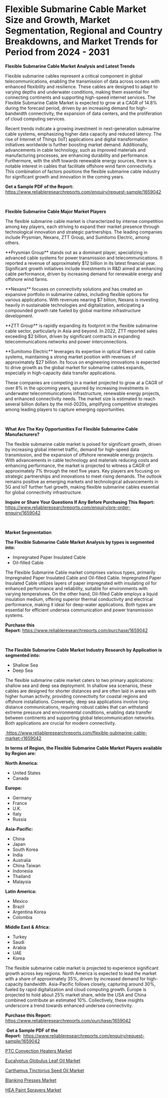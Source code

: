 <p><h1>Flexible Submarine Cable Market Size and Growth, Market Segmentation, Regional and Country Breakdowns, and Market Trends for Period from 2024 -  2031</h1></p><p><strong>Flexible Submarine Cable Market Analysis and Latest Trends</strong></p>
<p><p>Flexible submarine cables represent a critical component in global telecommunications, enabling the transmission of data across oceans with enhanced flexibility and resilience. These cables are designed to adapt to varying depths and underwater conditions, making them essential for connecting continents and supporting high-speed internet services. The Flexible Submarine Cable Market is expected to grow at a CAGR of 14.8% during the forecast period, driven by an increasing demand for high-bandwidth connectivity, the expansion of data centers, and the proliferation of cloud computing services.</p><p>Recent trends indicate a growing investment in next-generation submarine cable systems, emphasizing higher data capacity and reduced latency. The rise of Internet of Things (IoT) applications and digital transformation initiatives worldwide is further boosting market demand. Additionally, advancements in cable technology, such as improved materials and manufacturing processes, are enhancing durability and performance. Furthermore, with the shift towards renewable energy sources, there is a notable interest in cables that facilitate offshore wind farm connectivity. This combination of factors positions the flexible submarine cable industry for significant growth and innovation in the coming years.</p></p>
<p><strong>Get a Sample PDF of the Report:&nbsp;</strong> <a href="https://www.reliableresearchreports.com/enquiry/request-sample/1659042?utm_campaign=11&utm_medium=2&utm_source=Github&utm_content=ia&utm_term=28092024&utm_id=flexible-submarine-cable">https://www.reliableresearchreports.com/enquiry/request-sample/1659042</a></p>
<p>&nbsp;</p>
<p><strong>Flexible Submarine Cable Major Market Players</strong></p>
<p><p>The flexible submarine cable market is characterized by intense competition among key players, each striving to expand their market presence through technological innovation and strategic partnerships. The leading companies include Prysmian, Nexans, ZTT Group, and Sumitomo Electric, among others.</p><p>**Prysmian Group** stands out as a dominant player, specializing in advanced cable systems for power transmission and telecommunications. It reported a revenue of approximately $12 billion in its latest financial year. Significant growth initiatives include investments in R&D aimed at enhancing cable performance, driven by increasing demand for renewable energy and offshore wind farms.</p><p>**Nexans** focuses on connectivity solutions and has created an expansive portfolio in submarine cables, including flexible options for various applications. With revenues nearing $7 billion, Nexans is investing heavily in sustainable technologies and digitalization, anticipating a compounded growth rate fueled by global maritime infrastructure development.</p><p>**ZTT Group** is rapidly expanding its footprint in the flexible submarine cable sector, particularly in Asia and beyond. In 2022, ZTT reported sales exceeding $2 billion, driven by significant contracts in expanding telecommunications networks and power interconnections.</p><p>**Sumitomo Electric** leverages its expertise in optical fibers and cable systems, maintaining a strong market position with revenues of approximately $27 billion. Its focus on engineering innovations is expected to drive growth as the global market for submarine cables expands, especially in high-capacity data transfer applications.</p><p>These companies are competing in a market projected to grow at a CAGR of over 8% in the upcoming years, spurred by increasing investments in underwater telecommunications infrastructure, renewable energy projects, and enhanced connectivity needs. The market size is estimated to reach several billion dollars by the mid-2020s, amplifying competitive strategies among leading players to capture emerging opportunities.</p></p>
<p>&nbsp;</p>
<p><strong>What Are The Key Opportunities For Flexible Submarine Cable Manufacturers?</strong></p>
<p><p>The flexible submarine cable market is poised for significant growth, driven by increasing global internet traffic, demand for high-speed data transmission, and the expansion of offshore renewable energy projects. With advancements in cable technology and materials reducing costs and enhancing performance, the market is projected to witness a CAGR of approximately 7% through the next five years. Key players are focusing on strategic partnerships and innovations to meet rising demands. The outlook remains positive as emerging markets and technological advancements in 5G and IoT further fuel growth, making flexible submarine cables essential for global connectivity infrastructure.</p></p>
<p><strong>Inquire or Share Your Questions If Any Before Purchasing This Report:</strong> <a href="https://www.reliableresearchreports.com/enquiry/pre-order-enquiry/1659042?utm_campaign=11&utm_medium=2&utm_source=Github&utm_content=ia&utm_term=28092024&utm_id=flexible-submarine-cable">https://www.reliableresearchreports.com/enquiry/pre-order-enquiry/1659042</a></p>
<p>&nbsp;</p>
<p><strong>Market Segmentation</strong></p>
<p><strong>The Flexible Submarine Cable Market Analysis by types is segmented into:</strong></p>
<p><ul><li>Impregnated Paper Insulated Cable</li><li>Oil-filled Cable</li></ul></p>
<p><p>The Flexible Submarine Cable market comprises various types, primarily Impregnated Paper Insulated Cable and Oil-filled Cable. Impregnated Paper Insulated Cable utilizes layers of paper impregnated with insulating oil for enhanced performance and reliability, suitable for environments with varying temperatures. On the other hand, Oil-filled Cable employs a liquid insulation medium, offering superior thermal conductivity and electrical performance, making it ideal for deep-water applications. Both types are essential for efficient undersea communication and power transmission systems.</p></p>
<p><strong>Purchase this Report:&nbsp;</strong><a href="https://www.reliableresearchreports.com/purchase/1659042?utm_campaign=11&utm_medium=2&utm_source=Github&utm_content=ia&utm_term=28092024&utm_id=flexible-submarine-cable">https://www.reliableresearchreports.com/purchase/1659042</a></p>
<p>&nbsp;</p>
<p><strong>The Flexible Submarine Cable Market Industry Research by Application is segmented into:</strong></p>
<p><ul><li>Shallow Sea</li><li>Deep Sea</li></ul></p>
<p><p>The flexible submarine cable market caters to two primary applications: shallow sea and deep sea deployment. In shallow sea scenarios, these cables are designed for shorter distances and are often laid in areas with higher human activity, providing connectivity for coastal regions and offshore installations. Conversely, deep sea applications involve long-distance communications, requiring robust cables that can withstand extreme pressure and environmental conditions, enabling data transfer between continents and supporting global telecommunication networks. Both applications are crucial for modern connectivity.</p></p>
<p><a href="https://www.reliableresearchreports.com/flexible-submarine-cable-market-r1659042?utm_campaign=11&utm_medium=2&utm_source=Github&utm_content=ia&utm_term=28092024&utm_id=flexible-submarine-cable">&nbsp;https://www.reliableresearchreports.com/flexible-submarine-cable-market-r1659042</a></p>
<p><strong>In terms of Region, the Flexible Submarine Cable Market Players available by Region are:</strong></p>
<p>
    <p> <strong> North America: </strong>
        <ul>
            <li>United States</li>
            <li>Canada</li>
        </ul>
        </p> 
    <p> <strong> Europe: </strong>
        <ul>
            <li>Germany</li>
            <li>France</li>
            <li>U.K.</li>
            <li>Italy</li>
            <li>Russia</li>
        </ul>
        </p> 
    <p> <strong> Asia-Pacific: </strong>
        <ul>
            <li>China</li>
            <li>Japan</li>
            <li>South Korea</li>
            <li>India</li>
            <li>Australia</li>
            <li>China Taiwan</li>
            <li>Indonesia</li>
            <li>Thailand</li>
            <li>Malaysia</li>
        </ul>
        </p> 
    <p> <strong> Latin America: </strong>
        <ul>
            <li>Mexico</li>
            <li>Brazil</li>
            <li>Argentina Korea</li>
            <li>Colombia</li>
        </ul>
        </p> 
    <p> <strong> Middle East & Africa: </strong>
        <ul>
            <li>Turkey</li>
            <li>Saudi</li>
            <li>Arabia</li>
            <li>UAE</li>
            <li>Korea</li>
        </ul>
    </p>
    </p>
<p><p>The flexible submarine cable market is projected to experience significant growth across key regions. North America is expected to lead the market with a share of approximately 35%, driven by increased demand for high-capacity bandwidth. Asia-Pacific follows closely, capturing around 30%, fueled by rapid digitalization and cloud computing growth. Europe is projected to hold about 25% market share, while the USA and China combined contribute an estimated 10%. Collectively, these insights underscore a trend towards enhanced undersea connectivity.</p></p>
<p><strong>Purchase this Report: </strong><a href="https://www.reliableresearchreports.com/purchase/1659042?utm_campaign=11&utm_medium=2&utm_source=Github&utm_content=ia&utm_term=28092024&utm_id=flexible-submarine-cable">https://www.reliableresearchreports.com/purchase/1659042</a></p>
<p>&nbsp;<strong>Get a Sample PDF of the Report:&nbsp;&nbsp;</strong><a href="https://www.reliableresearchreports.com/enquiry/request-sample/1659042?utm_campaign=11&utm_medium=2&utm_source=Github&utm_content=ia&utm_term=28092024&utm_id=flexible-submarine-cable">https://www.reliableresearchreports.com/enquiry/request-sample/1659042</a></p>
<p><strong></strong></p>
<p><p><a href="https://github.com/StackhouseBerny/Market-Research-Report-List-1/blob/main/ptc-convection-heaters-market.md?utm_campaign=11&utm_medium=2&utm_source=Github&utm_content=ia&utm_term=28092024&utm_id=flexible-submarine-cable">PTC Convection Heaters Market</a></p><p><a href="https://issuu.com/reportprime-2/docs/eucalyptus-globulus-leaf-oil-market_359181ff6492c8?utm_campaign=11&utm_medium=2&utm_source=Github&utm_content=ia&utm_term=28092024&utm_id=flexible-submarine-cable">Eucalyptus Globulus Leaf Oil Market</a></p><p><a href="https://issuu.com/reportprime-2/docs/carthamus-tinctorius-seed-oil-marke_8c722aff4ed9d5?utm_campaign=11&utm_medium=2&utm_source=Github&utm_content=ia&utm_term=28092024&utm_id=flexible-submarine-cable">Carthamus Tinctorius Seed Oil Market</a></p><p><a href="https://www.linkedin.com/pulse/navigating-global-blanking-presses-market-from-trends-strategy-s2vhe?trackingId=TQGUO91dTEO6xgGQIGQMzg%3D%3D&utm_campaign=11&utm_medium=2&utm_source=Github&utm_content=ia&utm_term=28092024&utm_id=flexible-submarine-cable">Blanking Presses Market</a></p><p><a href="https://github.com/KamrulHadi87/Market-Research-Report-List-1/blob/main/hea-paint-sprayers-market.md?utm_campaign=11&utm_medium=2&utm_source=Github&utm_content=ia&utm_term=28092024&utm_id=flexible-submarine-cable">HEA Paint Sprayers Market</a></p></p>
